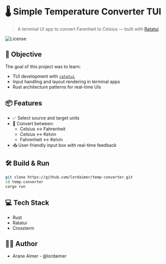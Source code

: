 # 🌡️ Simple Temperature Converter TUI

> A terminal UI app to convert Farenheit to Celsius — built with [Ratatui](https://github.com/ratatui-org/ratatui)

![License](https://img.shields.io/github/license/lordaimer/temp-converter?style=flat-square)

## 🎯 Objective

The goal of this project was to learn:

- TUI development with [`ratatui`](https://github.com/ratatui-org/ratatui)
- Input handling and layout rendering in terminal apps
- Rust architecture patterns for real-time UIs

## 📦 Features

- ✅ Select source and target units
- 🔁 Convert between:
  - Celsius ↔ Fahrenheit
  - Celsius ↔ Kelvin
  - Fahrenheit ↔ Kelvin
- 📥 User-friendly input box with real-time feedback

## 🛠️ Build & Run

```bash
git clone https://github.com/lordaimer/temp-converter.git
cd temp-converter
cargo run
```

## 💻 Tech Stack

- Rust
- Ratatui
- Crossterm

## ✍🏻 Author

- Arane Aimer - @lordaimer

